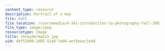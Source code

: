 ```yaml
---
content_type: resource
description: Portrait of a man
file: null
file_location: /coursemedia/4-341-introduction-to-photography-fall-2002/4bf529d02d9551a8fa60aef4eaac1e4d_shnayderman15.jpg
file_type: image/jpeg
resourcetype: Image
title: shnayderman15.jpg
uid: 4bf529d0-2d95-51a8-fa60-aef4eaac1e4d
---
```

